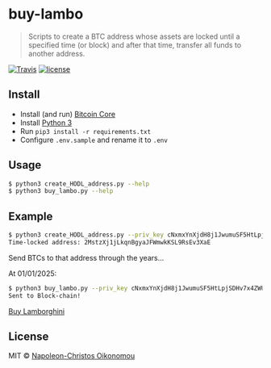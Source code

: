 # buy-lambo

> Scripts to create a BTC address whose assets are locked until a specified time (or block) and after that time, transfer all funds to another address.

[![Travis](https://img.shields.io/travis/com/iamnapo/buy-lambo.svg?style=flat-square&logo=travis&label=)](https://travis-ci.com/iamnapo/buy-lambo) [![license](https://img.shields.io/github/license/iamnapo/buy-lambo.svg?style=flat-square)](./LICENSE)

## Install

* Install (and run) [Bitcoin Core](https://bitcoin.org/en/bitcoin-core/)
* Install [Python 3](https://www.python.org/downloads/)
* Run `pip3 install -r requirements.txt`
* Configure `.env.sample` and rename it to `.env`

## Usage

```bash
$ python3 create_HODL_address.py --help
$ python3 buy_lambo.py --help
```

## Example

```bash
$ python3 create_HODL_address.py --priv_key cNxmxYnXjdH8j1JwumuSF5HtLpjSDHv7x4ZWUQSf16mF4RxaYFnt --lock 1735689600
Time-locked address: 2MstzXj1jLkqnBgyaJFWmwkKSL9RsEv3XaE
```

Send BTCs to that address through the years...

At 01/01/2025:

```bash
$ python3 buy_lambo.py --priv_key cNxmxYnXjdH8j1JwumuSF5HtLpjSDHv7x4ZWUQSf16mF4RxaYFnt --lock 1735689600 --from_addr 2MstzXj1jLkqnBgyaJFWmwkKSL9RsEv3XaE --to_addr mmadWC5qCn2JHr6mC3v4vba35wa71xATGb
Sent to Block-chain!
```

[Buy Lamborghini](https://www.lamborghini.com/en-en/ownership/dealer-locator)

## License

MIT © [Napoleon-Christos Oikonomou](https://iamnapo.me)
